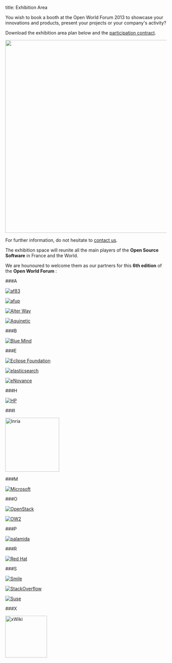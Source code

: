 title: Exhibition Area

You wish to book a booth at the Open World Forum 2013 to showcase your innovations and products, present your projects or your company's activity? 

Download the exhibition area plan below and the <a href="/static/Documents/ParticipationContract_OWF2013.pdf" target="_blank">participation contract</a>.

<a href="/static/Documents/OWF_PlanExpo.pdf" target="_blank"><img src="/static/pictures/plan OWF.PNG" width="600"></a>

For further information, do not hesitate to [contact us][2].

[2]: mailto:participation%40openworldforum.org


The exhibition space will reunite all the main players of the **Open Source Software** in France and the World.

We are hounoured to welcome them as our partners for this **6th edition** of the **Open World Forum** :


###A

<a href="http://af83.com/" target="_blank" ><img src="/static/pictures/partners/af83_logoSponsor2.png" alt="af83"></a>

<a href="http://www.afup.org/" target="_blank" ><img src="/static/pictures/partners/afup-logo-small.png" alt="afup"></a>

<a href="http://www.alterway.fr/" target="_blank"><img src="/static/pictures/partners/logo_aw_rvb_copie.png" alt="Alter Way"> </a>

<a href="http://www.pole-aquinetic.fr/" target="_blank"><img src="/static/pictures/partners/LOGO AQUINETIC 2012 BAT.jpg" alt="Aquinetic"> </a>

###B

<a href="http://www.blue-mind.net/" target="_blank"><img src="/static/pictures/partners/logo_BlueMind_02_RVB.jpg" alt="Blue Mind"> </a>

###E

<a href="http://www.eclipse.org/" target="_blank"><img src="/static/pictures/partners/eclipse_pos_logo_fc_med.jpg" alt="Eclipse Foundation"> </a>

<a href="http://www.elasticsearch.org/" target="_blank"><img src="/static/pictures/partners/elastic_logo_green.png" alt="elasticsearch"> </a>

<a href="http://www.enovance.com/" target="_blank"><img src="/static/pictures/partners/logo-eNovance-2013-Signature.png" alt="eNovance"> </a>

###H

<a href="http://www.hp.com/" target="_blank"><img src="/static/pictures/partners/Hewlett-Packard_logoSponsor.png" alt="HP"> </a>

###I

<a href="http://www.inria.fr/" target="_blank"><img src="/static/pictures/page sponsor et organisateurs/INRIA_sponsor page.jpg" width="168px" alt="Inria"> </a>

###M

<a href="http://www.microsoft.com/" target="_blank"><img src="/static/pictures/partners/Microsoft.jpg" alt="Microsoft"> </a>

###O

<a href="http://www.openstack.org/" target="_blank"><img src="/static/pictures/partners/openstack-cloud-software-vertical-web.png" alt="OpenStack"> </a>

<a href="http://ow2.org/" target="_blank"><img src="/static/pictures/partners/OW2_logo.png" alt="OW2"> </a>

###P

<a href="http://www.palamida.com/" target="_blank"><img src="palamida_logo_Tagline.jpg" alt="palamida"> </a>

###R

<a href="http://www.redhat.com/" target="_blank"><img src="/static/pictures/partners/redhat-logo - partners.jpg" alt="Red Hat"> </a>

###S

<a href="http://www.smile.fr/" target="_blank"><img src="/static/pictures/partners/Smile_logoSponsor2.png" alt="Smile"> </a>

<a href="http://careers.stackoverflow.com/" target="_blank"><img src="/static/pictures/partners/stackoverflow careers20-logo.png" alt="StackOverflow"> </a>

<a href="https://www.suse.com/" target="_blank"><img src="/static/pictures/partners/suse.jpeg" alt="Suse"> </a>

###X

<a href="http://www.xwiki.org/xwiki/bin/view/Main/WebHome" target="_blank"><img src="/static/pictures/partners/logo-xwiki.png" alt="xWiki" width="130"> </a>
